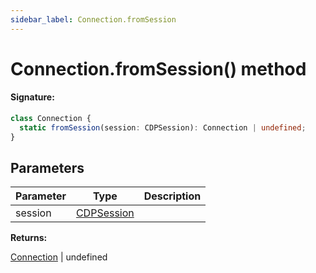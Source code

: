 ```yaml
---
sidebar_label: Connection.fromSession
---
```


# Connection.fromSession() method

#### Signature:

```typescript
class Connection {
  static fromSession(session: CDPSession): Connection | undefined;
}
```

## Parameters

| Parameter | Type                                    | Description |
| --------- | --------------------------------------- | ----------- |
| session   | [CDPSession](./puppeteer.cdpsession.md) |             |

**Returns:**

[Connection](./puppeteer.connection.md) \| undefined

